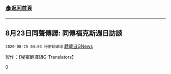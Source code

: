 ###  [:house:返回首頁](https://github.com/ourhimalayas/txt)
---

## 8月23日同聲傳譯: 同傳福克斯週日訪談
`2020-08-25 04:03 秘密翻译组` [轉載自GNews](https://gnews.org/zh-hant/315784/)

製作：【秘密翻譯組G-Translators】

0
